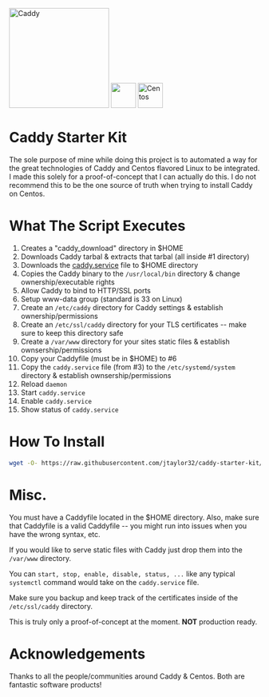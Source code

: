 <a href="https://caddyserver.com"><img src="https://caddyserver.com/resources/images/caddy-lower.png" alt="Caddy" width="200"></a>
<img src="https://lh3.googleusercontent.com/MjBg-tZSC0bzca-YbIa_IuR0-yHpXLfaINtdcEkF9ARE_xNArijKgt2ksQPYX6W-hA=w170" width="50">
<a href="https://www.centos.org/"><img src="http://seeklogo.com/images/C/centos-logo-494F57D973-seeklogo.com.png" alt="Centos" width="50"></a>

Caddy Starter Kit
=================
The sole purpose of mine while doing this project is to automated a way for the great technologies of Caddy and Centos flavored Linux to be integrated. I made this solely for a proof-of-concept that I can actually do this. I do not recommend this to be the one source of truth when trying to install Caddy on Centos.  

What The Script Executes
========================
1. Creates a "caddy_download" directory in $HOME
2. Downloads Caddy tarbal & extracts that tarbal (all inside #1 directory)
3. Downloads the [caddy.service](./caddy.service) file to $HOME directory
4. Copies the Caddy binary to the `/usr/local/bin` directory & change ownership/executable rights
5. Allow Caddy to bind to HTTP/SSL ports
6. Setup www-data group (standard is 33 on Linux)
7. Create an `/etc/caddy` directory for Caddy settings & establish ownership/permissions
8. Create an `/etc/ssl/caddy` directory for your TLS certificates -- make sure to keep this directory safe
9. Create a `/var/www` directory for your sites static files & establish ownsership/permissions
10. Copy your Caddyfile (must be in $HOME) to #6
11. Copy the `caddy.service` file (from #3) to the `/etc/systemd/system` directory & establish ownsership/permissions
12. Reload `daemon`
13. Start `caddy.service`
14. Enable `caddy.service`
15. Show status of `caddy.service`

How To Install
==============

```bash
wget -O- https://raw.githubusercontent.com/jtaylor32/caddy-starter-kit/master/centos.sh | bash
```

Misc.
=====
You must have a Caddyfile located in the $HOME directory. Also, make sure that Caddyfile is a valid Caddyfile -- you might run into issues when you have the wrong syntax, etc.

If you would like to serve static files with Caddy just drop them into the `/var/www` directory.

You can `start, stop, enable, disable, status, ...` like any typical `systemctl` command would take on the `caddy.service` file.

Make sure you backup and keep track of the certificates inside of the `/etc/ssl/caddy` directory.

This is truly only a proof-of-concept at the moment. **NOT** production ready.

Acknowledgements
================
Thanks to all the people/communities around Caddy & Centos. Both are fantastic software products!
